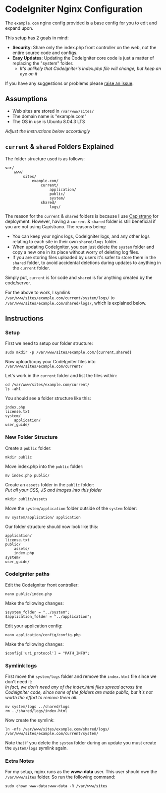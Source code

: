 # CodeIgniter Nginx Configuration #
The `example.com` nginx config provided is a base config for you to edit and expand upon.

This setup has 2 goals in mind:

* **Security**: Share only the index.php front controller on the web, not the entire source code and configs.  
* **Easy Updates**: Updating the CodeIgniter core code is just a matter of replacing the "system" folder.
    * _It's unlikely that CodeIgniter's index.php file will change, but keep an eye on it_

If you have any suggestions or problems please [raise an issue](https://github.com/chrisgaunt/codeigniter-nginx/issues).

## Assumptions ##

* Web sites are stored in `/var/www/sites/`
* The domain name is "example.com"
* The OS in use is Ubuntu 8.04.3 LTS

_Adjust the instructions below accordingly_

## `current` & `shared` Folders Explained ##
The folder structure used is as follows:

	var/
		www/
			sites/
				example.com/
					current/
						application/
						public/
						system/
					shared/
						logs/

The reason for the `current` & `shared` folders is because I use [Capistrano](http://www.capify.org) for deployment. However, having a `current` & `shared` folder is still beneficial if you are not using Capistrano. The reasons being:

* You can keep your nginx logs, CodeIgniter logs, and any other logs relating to each site in their own `shared/logs` folder.
* When updating CodeIgniter, you can just delete the `system` folder and copy a new one in its place without worry of deleting log files.
* If you are storing files uploaded by users it's safer to store them in the `shared` folder, to avoid accidental deletions during updates to anything in the `current` folder.

Simply put, `current` is for code and `shared` is for anything created by the code/server.

For the above to work, I symlink `/var/www/sites/example.com/current/system/logs/` to `/var/www/sites/example.com/shared/logs/`, which is explained below.

## Instructions ##

### Setup ###
First we need to setup our folder structure:

	sudo mkdir -p /var/www/sites/example.com/{current,shared}

Now upload/copy your CodeIgniter files into `/var/www/sites/example.com/current/`

Let's work in the `current` folder and list the files within:

	cd /var/www/sites/example.com/current/
	ls -ahl

You should see a folder structure like this:

	index.php
	license.txt
	system/
		application/
	user_guide/

### New Folder Structure ###
Create a `public` folder:

	mkdir public

Move index.php into the `public` folder:

	mv index.php public/

Create an `assets` folder in the `public` folder:  
_Put all your CSS, JS and images into this folder_

	mkdir public/assets

Move the `system/application` folder outside of the `system` folder:

	mv system/application/ application

Our folder structure should now look like this:

	application/
	license.txt
	public/
		assets/
		index.php
	system/
	user_guide/

### CodeIgniter paths ###
Edit the CodeIgniter front controller:

	nano public/index.php

Make the following changes:

	$system_folder = "../system";
	$application_folder = "../application";

Edit your application config:

	nano application/config/config.php

Make the following changes:

	$config['uri_protocol'] = "PATH_INFO";

### Symlink logs ###
First move the `system/logs` folder and remove the `index.html` file since we don't need it:  
_In fact, we don't need any of the index.html files spread across the CodeIgniter code, since none of the folders are made public, but it's not worth the effort to remove them all._

	mv system/logs ../shared/logs
	rm ../shared/logs/index.html

Now create the symlink:

	ln -nfs /var/www/sites/example.com/shared/logs/ /var/www/sites/example.com/current/system/

Note that if you delete the `system` folder during an update you must create the `system/logs` symlink again.

### Extra Notes ###
For my setup, nginx runs as the **www-data** user. This user should own the `/var/www/sites` folder. So run the following command:

	sudo chown www-data:www-data -R /var/www/sites
